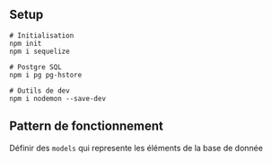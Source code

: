 ## Setup
```
# Initialisation
npm init
npm i sequelize

# Postgre SQL
npm i pg pg-hstore

# Outils de dev
npm i nodemon --save-dev
```

## Pattern de fonctionnement

Définir des `models` qui represente les éléments de la base de donnée